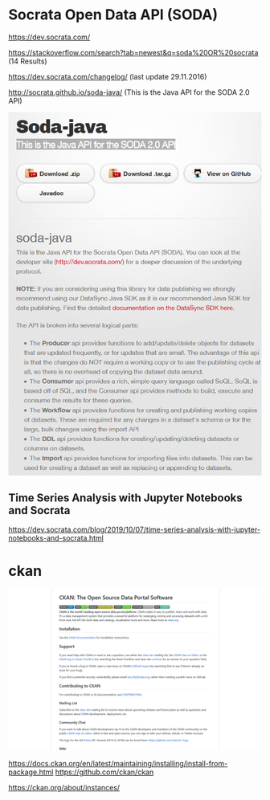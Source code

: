 # Socrata Open Data API (SODA)

https://dev.socrata.com/ 

https://stackoverflow.com/search?tab=newest&q=soda%20OR%20socrata (14 Results)

https://dev.socrata.com/changelog/ (last update 29.11.2016)

http://socrata.github.io/soda-java/  (This is the Java API for the SODA 2.0 API) 

![Screenshot 2020 01 06 Socrata Java Api](/pic/Screenshot_2020-01-06-socrata-java-api.png)

## Time Series Analysis with Jupyter Notebooks and Socrata

https://dev.socrata.com/blog/2019/10/07/time-series-analysis-with-jupyter-notebooks-and-socrata.html

# ckan 

![Screenshot 2020 01 14 Ckan](/pic/Screenshot-2020-01-14-ckan.png)

https://docs.ckan.org/en/latest/maintaining/installing/install-from-package.html 
https://github.com/ckan/ckan

https://ckan.org/about/instances/ 
